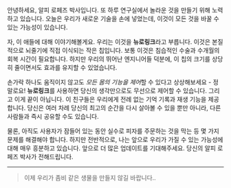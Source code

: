 안녕하세요, 알피 로페즈 박사입니다. 또 하루 연구실에서 놀라운 것을 만들기 위해 노력하고 있습니다. 오늘은 우리가 새로운 기술을 손에 넣었는데, 이것이 모든 것을 바꿀 수 있는 가능성이 있습니다.

자, 이 애들에 대해 이야기해볼게요. 우리는 이것을 **뉴로링크**라고 부릅니다. 이것은 본질적으로 뇌줄기에 직접 이식되는 작은 칩입니다. 보통 이것은 침습적인 수술과 수개월의 회복 시간이 필요합니다. 하지만 우리의 뛰어난 엔지니어들 덕분에, 이 칩의 크기를 상당히 줄이면서도 효과를 유지할 수 있었습니다.

손가락 하나도 움직이지 않고도 *모든 몸의 기능을 제어*할 수 있다고 상상해보세요 - 정말로요! **뉴로링크**를 사용하면 당신의 생각만으로도 무선으로 제어할 수 있습니다. 그리고 이게 끝이 아닙니다. 이 친구들은 우리에게 전례 없는 기억 기록과 재생 기능을 제공합니다. 당신은 여러 차례 당신의 최고의 순간을 다시 살아볼 수 있을 뿐만 아니라, 다른 사람들과 즉시 공유할 수도 있습니다.

물론, 아직도 사용자가 잠들어 있는 동안 실수로 피자를 주문하는 것을 막는 등 몇 가지 문제를 해결해야 합니다. 하지만 전반적으로, 나는 앞으로 우리가 가질 수 있는 가능성에 대해 매우 흥분하고 있습니다. 앞으로 더 많은 업데이트를 기대해주세요. 당신의 알피 로페즈 박사가 전해드립니다.

---

> 이제 우리가 좀비 같은 생물을 만들지 않길 바랍니다..
